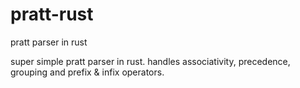 # pratt-rust
pratt parser in rust

super simple pratt parser in rust. handles associativity, precedence, grouping and prefix & infix operators.
